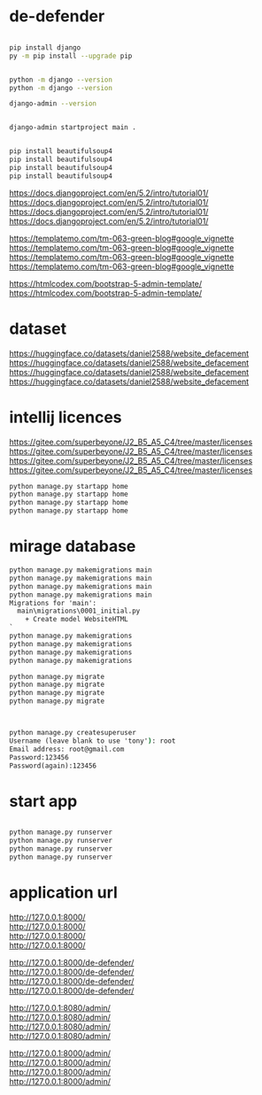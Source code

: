 # de-defender

```bash

pip install django
py -m pip install --upgrade pip 


python -m django --version
python -m django --version                               

django-admin --version


django-admin startproject main .


pip install beautifulsoup4
pip install beautifulsoup4
pip install beautifulsoup4
pip install beautifulsoup4

```

https://docs.djangoproject.com/en/5.2/intro/tutorial01/ </br>
https://docs.djangoproject.com/en/5.2/intro/tutorial01/ </br>
https://docs.djangoproject.com/en/5.2/intro/tutorial01/ </br>
https://docs.djangoproject.com/en/5.2/intro/tutorial01/ </br>


https://templatemo.com/tm-063-green-blog#google_vignette </br>
https://templatemo.com/tm-063-green-blog#google_vignette </br>
https://templatemo.com/tm-063-green-blog#google_vignette </br>
https://templatemo.com/tm-063-green-blog#google_vignette </br>

https://htmlcodex.com/bootstrap-5-admin-template/ </br>
https://htmlcodex.com/bootstrap-5-admin-template/ </br>


# dataset
https://huggingface.co/datasets/daniel2588/website_defacement</br>
https://huggingface.co/datasets/daniel2588/website_defacement</br>
https://huggingface.co/datasets/daniel2588/website_defacement</br>
https://huggingface.co/datasets/daniel2588/website_defacement</br>

# intellij licences

https://gitee.com/superbeyone/J2_B5_A5_C4/tree/master/licenses </br>
https://gitee.com/superbeyone/J2_B5_A5_C4/tree/master/licenses </br>
https://gitee.com/superbeyone/J2_B5_A5_C4/tree/master/licenses </br>
https://gitee.com/superbeyone/J2_B5_A5_C4/tree/master/licenses </br>




```cmd
python manage.py startapp home
python manage.py startapp home
python manage.py startapp home
python manage.py startapp home

```
# mirage database
```cmd
python manage.py makemigrations main
python manage.py makemigrations main
python manage.py makemigrations main
python manage.py makemigrations main
Migrations for 'main':
  main\migrations\0001_initial.py
    + Create model WebsiteHTML
`
python manage.py makemigrations
python manage.py makemigrations
python manage.py makemigrations
python manage.py makemigrations

python manage.py migrate
python manage.py migrate
python manage.py migrate
python manage.py migrate



python manage.py createsuperuser
Username (leave blank to use 'tony'): root
Email address: root@gmail.com
Password:123456
Password(again):123456
```


# start app
```cmd

python manage.py runserver
python manage.py runserver
python manage.py runserver
python manage.py runserver
```

# application url
http://127.0.0.1:8000/ </br>
http://127.0.0.1:8000/ </br>
http://127.0.0.1:8000/ </br>
http://127.0.0.1:8000/ </br>

http://127.0.0.1:8000/de-defender/ </br>
http://127.0.0.1:8000/de-defender/ </br>
http://127.0.0.1:8000/de-defender/ </br>
http://127.0.0.1:8000/de-defender/ </br>

http://127.0.0.1:8080/admin/ </br>
http://127.0.0.1:8080/admin/ </br>
http://127.0.0.1:8080/admin/ </br>
http://127.0.0.1:8080/admin/ </br>

http://127.0.0.1:8000/admin/ </br>
http://127.0.0.1:8000/admin/ </br>
http://127.0.0.1:8000/admin/ </br>
http://127.0.0.1:8000/admin/ </br>